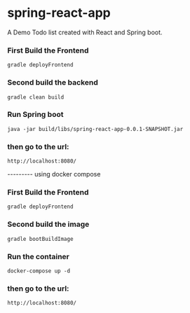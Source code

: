 # spring-react-app
A Demo Todo list created with React and Spring boot.

### First Build the Frontend
 ```
gradle deployFrontend
 ```

### Second build the backend
 ```
 gradle clean build
 ```

### Run Spring boot
 ```
java -jar build/libs/spring-react-app-0.0.1-SNAPSHOT.jar
 ```
 
 ### then go to the url:
  ```
 http://localhost:8080/
  ```

--------- using docker compose

### First Build the Frontend
 ```
gradle deployFrontend
 ```

### Second build the image
 ```
gradle bootBuildImage
 ```

### Run the container
 ```
docker-compose up -d
 ```

### then go to the url:
  ```
 http://localhost:8080/
  ```